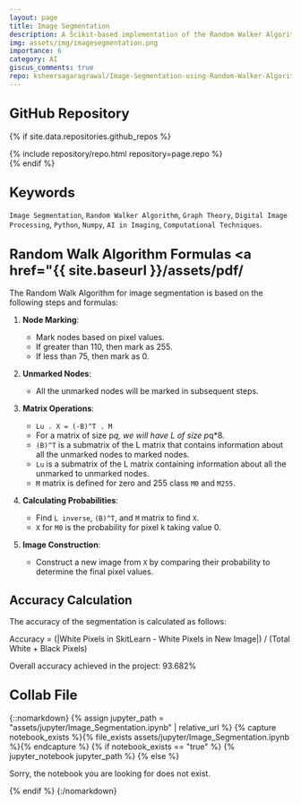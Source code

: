 ```yaml
---
layout: page
title: Image Segmentation
description: A Scikit-based implementation of the Random Walker Algorithm for image segmentation - distinuishing various features in digital images.
img: assets/img/imagesegmentation.png
importance: 6
category: AI
giscus_comments: true
repo: ksheersagaragrawal/Image-Segmentation-using-Random-Walker-Algorithm
---
```


## <span style="font-size: 24px;font-weight: bold;">GitHub Repository</span>
{% if site.data.repositories.github_repos %}
<div class="repositories d-flex flex-wrap flex-md-row flex-column justify-content-between align-items-center">
    {% include repository/repo.html repository=page.repo %}
</div>
{% endif %}

## <span style="font-size: 24px;font-weight: bold;">Keywords <a href="{{ site.baseurl }}/assets/pdf/image_segmentation.pdf" title="IPython Notebook"><i class="fas fa-file-code"></i></a></span>
`Image Segmentation`, `Random Walker Algorithm`, `Graph Theory`, `Digital Image Processing`, `Python`, `Numpy`, `AI in Imaging`, `Computational Techniques`.


## <span style="font-size: 24px;font-weight: bold;">Random Walk Algorithm Formulas <a href="{{ site.baseurl }}/assets/pdf/
The Random Walk Algorithm for image segmentation is based on the following steps and formulas:

1. **Node Marking**:
   - Mark nodes based on pixel values.
   - If greater than 110, then mark as 255.
   - If less than 75, then mark as 0.

2. **Unmarked Nodes**:
   - All the unmarked nodes will be marked in subsequent steps.

3. **Matrix Operations**:
   - `Lu . X = (-B)^T . M`
   - For a matrix of size p*q, we will have L of size p*q*8.
   - `(B)^T` is a submatrix of the L matrix that contains information about all the unmarked nodes to marked nodes.
   - `Lu` is a submatrix of the L matrix containing information about all the unmarked to unmarked nodes.
   - `M` matrix is defined for zero and 255 class `M0` and `M255`.

4. **Calculating Probabilities**:
   - Find `L inverse`, `(B)^T`, and `M` matrix to find `X`.
   - `X` for `M0` is the probability for pixel k taking value 0.

5. **Image Construction**:
   - Construct a new image from `X` by comparing their probability to determine the final pixel values.

## Accuracy Calculation

The accuracy of the segmentation is calculated as follows:

Accuracy = (|White Pixels in SkitLearn - White Pixels in New Image|) / (Total White + Black Pixels) 

Overall accuracy achieved in the project: 93.682%

## <span style="font-size: 24px;font-weight: bold;">Collab File</span>
{::nomarkdown}
{% assign jupyter_path = "assets/jupyter/Image_Segmentation.ipynb" | relative_url %}
{% capture notebook_exists %}{% file_exists assets/jupyter/Image_Segmentation.ipynb %}{% endcapture %}
{% if notebook_exists == "true" %}
    {% jupyter_notebook jupyter_path %}
{% else %}
    <p>Sorry, the notebook you are looking for does not exist.</p>
{% endif %}
{:/nomarkdown}
